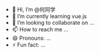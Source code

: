 - 👋 Hi, I’m @何同学
- 🌱 I’m currently learning vue.js
- 💞️ I’m looking to collaborate on ...
- 📫 How to reach me ...
- 😄 Pronouns: ...
- ⚡ Fun fact: ...

<!---
HTXcc/HTXcc is a ✨ special ✨ repository because its `README.md` (this file) appears on your GitHub profile.
You can click the Preview link to take a look at your changes.
--->
